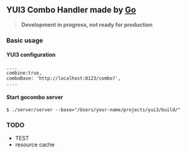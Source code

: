 ## YUI3 Combo Handler made by [Go](http://golang.org)

> **Development in progress, not ready for production**

### Basic usage
#### YUI3 configuration
```
....
combine:true,
comboBase: 'http://localhost:8123/combo?',
....
```

#### Start gocombo server
```
$ ./server/server --base="/Users/your-name/projects/yui3/build/"
```

### TODO
* TEST
* resource cache

